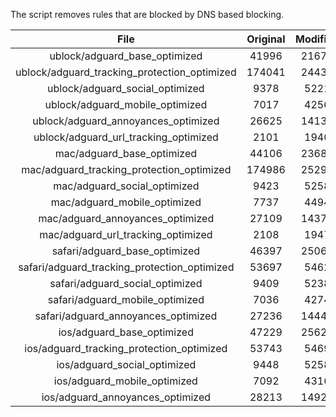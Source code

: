 The script removes rules that are blocked by DNS based blocking.


| File | Original | Modified |
|:----:|:-----:|:-----:|
| ublock/adguard_base_optimized | 41996 | 21672 |
| ublock/adguard_tracking_protection_optimized | 174041 | 24438 |
| ublock/adguard_social_optimized | 9378 | 5221 |
| ublock/adguard_mobile_optimized | 7017 | 4256 |
| ublock/adguard_annoyances_optimized | 26625 | 14139 |
| ublock/adguard_url_tracking_optimized | 2101 | 1940 |
| mac/adguard_base_optimized | 44106 | 23684 |
| mac/adguard_tracking_protection_optimized | 174986 | 25291 |
| mac/adguard_social_optimized | 9423 | 5258 |
| mac/adguard_mobile_optimized | 7737 | 4494 |
| mac/adguard_annoyances_optimized | 27109 | 14375 |
| mac/adguard_url_tracking_optimized | 2108 | 1947 |
| safari/adguard_base_optimized | 46397 | 25069 |
| safari/adguard_tracking_protection_optimized | 53697 | 5462 |
| safari/adguard_social_optimized | 9409 | 5238 |
| safari/adguard_mobile_optimized | 7036 | 4274 |
| safari/adguard_annoyances_optimized | 27236 | 14449 |
| ios/adguard_base_optimized | 47229 | 25624 |
| ios/adguard_tracking_protection_optimized | 53743 | 5469 |
| ios/adguard_social_optimized | 9448 | 5258 |
| ios/adguard_mobile_optimized | 7092 | 4316 |
| ios/adguard_annoyances_optimized | 28213 | 14920 |